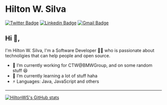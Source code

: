 # Hilton W. Silva  
[![Twitter Badge](https://img.shields.io/badge/-@hiltonws-1ca0f1?style=flat-square&labelColor=1ca0f1&logo=twitter&logoColor=white&link=https://twitter.com/hiltonws)](https://twitter.com/hiltonws) [![Linkedin Badge](https://img.shields.io/badge/-hilton--ws-blue?style=flat-square&logo=Linkedin&logoColor=white&link=https://www.linkedin.com/in/hilton-ws/)](https://www.linkedin.com/in/hilton-ws/)
[![Gmail Badge](https://img.shields.io/badge/-hilton@hiltonws.com-c14438?style=flat-square&logo=Gmail&logoColor=white&link=mailto:hilton@hiltonws.com)](mailto:hilton@hiltonws.com)

## Hi 👋, 
I'm Hilton W. Silva, I'm a Software Developer 👨‍💻 who is passionate about technoligies that can help people and open source.

- 🔭 I’m currently working for CTW@BMWGroup, and on some random stuff :satisfied:
- 🌱 I’m currently learning a lot of stuff haha
- ⚡ Languages: Java, JavaScript and others
----

[![HiltonWS's GitHub stats](https://github-readme-stats-sigma-five.vercel.app/api?username=HiltonWS)](https://github.com/hiltonws/)
